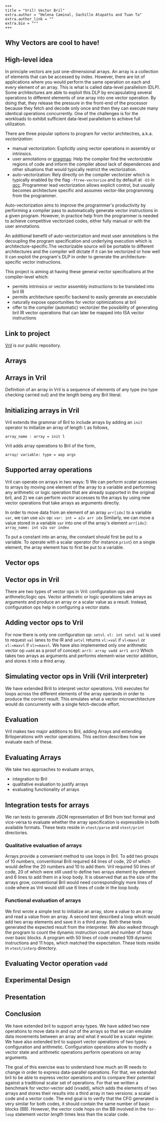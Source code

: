 ```
+++
title = "Vril! Vector Bril"
extra.author = "Helena Caminal, Sachille Atapattu and Tuan Ta"
extra.author_link = ""
extra.bio = """
+++
```

Why Vectors are cool to have!
---------------------------

## High-level idea
In principle vectors are just one-dimensional arrays. An array is a collection of elements that can be accessed by index. However, there are lot of applications where you would perform the same operation on each and every element of an array. This is what is called data-level parallelism (DLP). Some architectures are able to exploit this DLP by encapsulating several operations to different elements of one array into one vector operation. By doing that, they release the pressure in the front-end of the processor because they fetch and decode only once and then they can execute many identical operations concurrently. One of the challenges is for the workloads to exhibit sufficient data-level parallelism to achieve full utilization.

There are three popular options to program for vector architectres, a.k.a. *vectorization*:
- manual vectorization: Explicitly using vector operations in assembly or intrinsics.
- user annotations or [pragmas](https://info.ornl.gov/sites/publications/files/Pub69214.pdf): Help the compiler find the *vectorizable* regions of code and inform the compiler about lack of dependences and other situations that would typically restrict the vectorization.
- auto-vectorization: Rely directly on the compiler vectorizer which is typically enabled by the flag `-ftree-vectorize` and by default at `-O3` in [gcc](https://www.gnu.org/software/gcc/projects/tree-ssa/vectorization.html).
Programmer lead vectorization allows explicit control, but usually becomes architecture specific and assumes vector-like programming from the programmer.

Auto-vectorization aims to improve the programmer's productivity by performing a compiler pass to automatically generate vector instructions in a given program. However, in practice help from the programmer is needed to achieve competitive vectorized codes, either fully manual or with the user annotations.

An additional benefit of auto-vectorization and most user annotations is the decoupling the program specification and underlying execution which is architecture-specific.The vectorizable source will be portable to different architectures and the compiler will dictate if it can be vectorized or how well it can exploit the program's DLP in order to generate the architecture-specific vector instructions.

This project is aiming at having these general vector specifications at the compiler-level which:
- permits intrinsics or vector assembly instructions to be translated into bril IR
- permits architecture specific backend to easily generate an executable
- naturally expose opportunities for vector optimizations at bril
- offer to the compiler (automatic) vectorizer the possibility of generating bril IR vector operations that can later be mapped into ISA vector instructions

## Link to project
[Vril](https://github.com/sa2257/vril) is our public repository.

Arrays
------------------

## Arrays in Vril
Definition of an array in Vril is a sequence of elements of any type (no type checking carried out) and the length being any Bril literal. 

## Initializing arrays in Vril
Vril extends the grammar of Bril to include arrays by adding an `init` operator to initialize an array of length `l` as follows,
```
array_name : array = init l
```

Vril adds array operations to Bril of the form,
```
array/ variable: type = aop args
```
## Supported array operations
Vril can operate on arrays in two ways: 1) We can perform *scalar* accesses to arrays by moving one element of the array to a variable and performing any arithmetic or logic operation that are already supported in the original bril, and 2) we can perform *vector* accesses to the arrays by using new vector operations that take arrays as arguments directly.

In order to move data from an element of an array `arr[idx]` to a variable `var`, we can use `a2v` op:
```var: int = a2v arr idx```
Similarly, we can move a value stored in a variable `var` into one of the array's element `arr[idx]`:
```array_name: int v2a var index```

To put a constant into an array, the constant should first be put to a variable.
To operate with a scalar operator (for instance `print`) on a single element, the array element has to first be put to a variable.

Vector ops
----------------------------

## Vector ops in Vril
There are two types of vector ops in Vril: configuration ops and arithmetic/logic ops. Vector arithmetic or logic operations take arrays as arguments and produce an array or a scalar value as a result. Instead, configuration ops help in configuring a vector state.

## Adding vector ops to Vril
For now there is only one configuration op: `setvl`. 
```vl: int setvl val```
is used to request `val` lanes to the IR and `setvl` returns `vl:=val` if `vl<maxvl` or `vl:=maxvl` if `vl>=maxvl`.
We have also implemented only one arithmetic vector op `vadd` as a proof of concept:
```arr3: array vadd arr1 arr2```
Which takes two arrays as arguments and performs element-wise vector addition, and stores it into a third array.

## Simulating vector ops in Vrili (Vril interpreter)
We have extended Brili to interpret vector operations.
Vrili executes for loops across the different elements of the array operands in order to produce the correct result. This emulates what a vector microarchitecture would do concurrently with a single fetch-decode effort.

Evaluation
----------------------------

Vril makes two major additions to Bril, adding Arrays and extending Briloperations with vector operations. This section describes how we evaluate each of these.

## Evaluating Arrays
We take two approaches to evaluate arrays,
- integration to Bril
- qualitative evaluation to justify arrays
- evaluating functionality of arrays

## Integration tests for arrays
We ran tests to generate JSON representation of Bril from text format and vice-versa to evaluate whether the array specification is expressible in both available formats. These tests reside in `vtest/parse` and `vtest/print` directories.

### Qualitative evaluation of arrays
Arrays provide a convenient method to use loops in Bril. To add two groups of 10 numbers, conventional Brili required 44 lines of code, 20 of which would define the 20 numbers and 10 to add them. Vril required 50 lines of code, 20 of which were still used to define two arrays element by element and 6 lines to add them in a loop body. It is observed that as the size of the arrays grow, conventional Bril would need correspondingly more lines of code where as Vril would still use 6 lines of code in the loop body.

### Functional evaluation of arrays
We first wrote a simple test to initialize an array, store a value to an array and read a value from an array. 
A second test described a loop which would add two array elements and save it in a third array.
Both these tests generated the expected result from the interpreter. We also walked through the program to count the dynamic instruction count and number of hops over basic blocks. A program with 50 lines of code created 109 dynamic instructions and 11 hops, which matched the expectation. These tests reside in `vtest/interp` directory.

## Evaluating Vector operation `vadd`

## Experimental Design

## Presentation

Conclusion
--------------------------------------
We have extended bril to support array types. We have added two new operations to move data in and out of the arrays so that we can emulate data movements between an array and what it would be a scalar register. We have also extended bril to support vector operations of two types: configuration and arithmetic. Configuration operations allow to modify a vector state and arithmetic operations perform operations on array arguments.

The goal of this exercise was to understand how much an IR needs to change in order to express data-parallel operations. For that, we extended bril to be able to express vector operations and to compare their potential against a traditional scalar set of operations. For that we written a benchmark for vector-vector add (vvadd), which adds the elements of two arrays and stores their results into a third array in two versions: a scalar code and a vector code. The end goal is to verify that the CFG generated is very similar for both codes, it should contain the same number of basic blocks (BB). However, the vector code hops on the BB involved in the `for-loop` statement *vector length* times less than the scalar code. 

[cs6120]: @/_index.md

